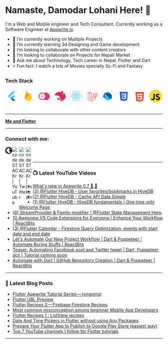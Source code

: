 # Namaste, Damodar Lohani Here! 👋

I'm a Web and Mobile engineer and Tech Consultant. Currently working as a Software Engineer at [Appwrite.io](https://appwrite.io)

- 🔭 I’m currently working on Multiple Projects
- 🌱 I’m currently learning 3d Designing and Game development
- 👯 I’m looking to collaborate with other content creators
- 👯 I’m looking to collaborate on Projects for Nepali Market
- 💬 Ask me about Technology, Tech career in Nepal, Flutter and Dart
- ⚡ Fun fact: I watch a lots of Movies specially Sc-Fi and Fantasy

### Tech Stack
<img src="assets/tech.svg" title="Flutter, Firebase, Appwrite, NestJs, ReactJS, Laravel, Dart, HTML, CSS, JS" alt="Flutter, Firebase, Appwrite, NestJs, ReactJS, Laravel, Dart, HTML, CSS, JS" /> <br /><br />
___

**[Me and Flutter](https://github.com/lohanidamodar/lohanidamodar/blob/master/FLUTTER.md)**
___

### Connect with me:

[<img align="left" alt="codeSTACKr.com" width="22px" src="https://raw.githubusercontent.com/iconic/open-iconic/master/svg/globe.svg" />][website]
[<img align="left" alt="codeSTACKr | YouTube" width="22px" src="https://cdn.jsdelivr.net/npm/simple-icons@v3/icons/youtube.svg" />][youtube]
[<img align="left" alt="codeSTACKr | Twitter" width="22px" src="https://cdn.jsdelivr.net/npm/simple-icons@v3/icons/twitter.svg" />][twitter]
[<img align="left" alt="codeSTACKr | LinkedIn" width="22px" src="https://cdn.jsdelivr.net/npm/simple-icons@v3/icons/linkedin.svg" />][linkedin]

<br />
<br />

---

### 📺 Latest YouTube Videos
<!-- YOUTUBE:START -->
- [What's new in Appwrite 0.7 🥳 🚀](https://www.youtube.com/watch?v=uuZq3K4Wjrc)
- [[3] @Flutter HiveDB - User favorites/bookmarks in HiveDB](https://www.youtube.com/watch?v=N1iIAD7FMXk)
- [[2]  @Flutter  HiveDB - Cache API Data Simple](https://www.youtube.com/watch?v=sKMSAf3dECs)
- [[1] @Flutter HiveDB - HiveDB fundamentals | One time only Welcome Page](https://www.youtube.com/watch?v=CQG-w_7fbdY)
- [[6] StreamProvider & Family modifier | ​@Flutter State Management Hero](https://www.youtube.com/watch?v=ZWRiH-iBVm8)
- [10 Awesome VS Code Extensions for Everyone | Enhance Your Workflow |  ReactBits](https://www.youtube.com/watch?v=OsiVsBW3d0k)
- [[3] @Flutter Calendar - Firestore Query Optimization, events with start date and end date](https://www.youtube.com/watch?v=Ni6LzrPTMrI)
- [Let's Automate Our New Project Workflow | Dart & Puppeteer | Automate Boring Stuffs | ReactBits](https://www.youtube.com/watch?v=jPW3FTaoLgA)
- [Teaser: Automating Facebook post and Twitter tweet | Dart, Puppeteer, dcli | Tutorial coming soon](https://www.youtube.com/watch?v=BWFs-zeB84M)
- [Automate with Dart | GitHub Repository Creation | Dart & Puppeteer | ReactBits](https://www.youtube.com/watch?v=EgBJm3TgUao)
<!-- YOUTUBE:END -->

---

### 📕 Latest Blog Posts
<!-- BLOG-POST-LIST:START -->
- [Flutter Appwrite Tutorial Series — (ongoing)](https://medium.com/@LohaniDamodar/flutter-appwrite-tutorial-series-ongoing-72ef3d5bb8ba?source=rss-21afa4abace7------2)
- [Flutter URL Preview](https://medium.com/@LohaniDamodar/flutter-url-preview-a386920bdfe6?source=rss-21afa4abace7------2)
- [Flutter Recipes 2 — Firebase Firestore Recipes](https://medium.com/@LohaniDamodar/flutter-recipes-2-firebase-firestore-recipes-2f09e58a7298?source=rss-21afa4abace7------2)
- [Most common misconception among beginner Mobile App Developers](https://medium.com/@LohaniDamodar/most-common-misconception-among-beginner-mobile-app-developers-6309b08f36a7?source=rss-21afa4abace7------2)
- [Flutter Recipes 1 : ListView recipes](https://medium.com/@LohaniDamodar/flutter-recipes-1-listview-recipes-e604f63460bd?source=rss-21afa4abace7------2)
- [Date And Time Pickers in Flutter without using Any Packages](https://medium.com/@LohaniDamodar/date-and-time-pickers-in-flutter-without-using-any-packages-1de04a13938c?source=rss-21afa4abace7------2)
- [Prepare Your Flutter App to Publish to Google Play Store (easiest way)](https://medium.com/@LohaniDamodar/prepare-your-flutter-app-to-publish-to-google-play-store-easiest-way-fb2efbff8b22?source=rss-21afa4abace7------2)
- [Top 7 YouTube channels I follow for Flutter tutorials](https://medium.com/@LohaniDamodar/top-7-youtube-channels-i-follow-for-flutter-tutorials-b7035968a9ad?source=rss-21afa4abace7------2)
<!-- BLOG-POST-LIST:END -->

---

[website]: https://dlohani.com.np
[twitter]: https://twitter.com/lohanidamodar
[youtube]: https://youtube.com/reactbits
[linkedin]: https://linkedin.com/in/lohanidamodar
